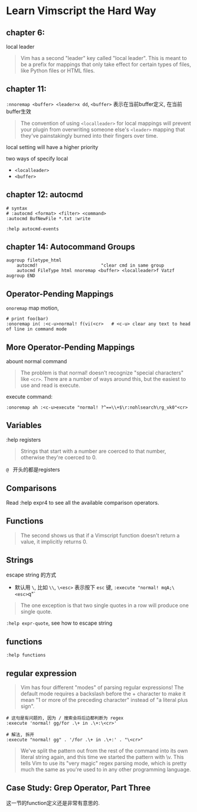 # Learn Vimscript the Hard Way


## chapter 6:

local leader
> Vim has a second "leader" key called "local leader". This is meant to be a prefix for mappings that only take effect for certain types of files, like Python files or HTML files.



## chapter 11: 

`:nnoremap <buffer> <leader>x dd`, `<buffer>` 表示在当前buffer定义, 在当前buffer生效

> The convention of using `<localleader>` for local mappings will prevent your plugin from overwriting someone else's `<leader>` mapping that they've painstakingly burned into their fingers over time.

local setting will have a higher priority

two ways of specify local
* `<localleader>`
* `<buffer>`



## chapter 12: autocmd

```
# syntax
# :autocmd <format> <filter> <command>
:autocmd BufNewFile *.txt :write

:help autocmd-events
```

## chapter 14: Autocommand Groups

```vim
augroup filetype_html
    autocmd!                        "clear cmd in same group
    autocmd FileType html nnoremap <buffer> <localleader>f Vatzf
augroup END
```


## Operator-Pending Mappings

`onoremap` map motion,  

```
# print foo(bar)
:onoremap in( :<c-u>normal! f(vi(<cr>   # <c-u> clear any text to head of line in command mode 
```


## More Operator-Pending Mappings

abount normal command
> The problem is that normal! doesn't recognize "special characters" like `<cr>`. There are a number of ways around this, but the easiest to use and read is execute.


execute command:

```
:onoremap ah :<c-u>execute "normal! ?^==\\+$\r:nohlsearch\rg_vk0"<cr>
```


## Variables

:help registers 

> Strings that start with a number are coerced to that number, otherwise they're coerced to 0.

`@ ` 开头的都是registers

## Comparisons

Read :help expr4 to see all the available comparison operators.

## Functions

> The second shows us that if a Vimscript function doesn't return a value, it 
implicitly returns 0.


## Strings
escape string 的方式
* 默认用 `\`, 比如 `\\`, `\<esc>` 表示按下 `esc` 键, `:execute "normal! mqA;\<esc>`q"`


> The one exception is that two single quotes in a row will produce one single quote.

`:help expr-quote`, see how to escape string

## functions

`:help functions`


## regular expression

> Vim has four different "modes" of parsing regular expressions! The default mode requires a backslash before the + character to make it mean "1 or more of the preceding character" instead of "a literal plus sign".


```
# 这句是有问题的, 因为 / 搜索会将后边都判断为 regex
:execute 'normal! gg/for .\+ in .\+:\<cr>'

# 解法, 拆开
:execute "normal! gg" . '/for .\+ in .\+:' . "\<cr>"
```

>We've split the pattern out from the rest of the command into its own literal string again, and this time we started the pattern with \v. This tells Vim to use its "very magic" regex parsing mode, which is pretty much the same as you're used to in any other programming language.



## Case Study: Grep Operator, Part Three

这一节的function定义还是非常有意思的.












